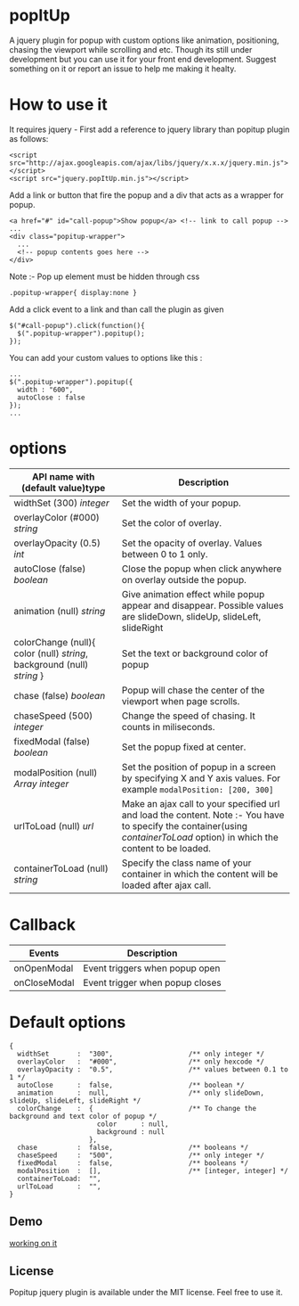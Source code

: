 # popItUp
A jquery plugin for popup with custom options like animation, positioning, chasing the viewport while scrolling and etc. Though its still under development but you can use it for your front end development.
Suggest something on it or report an issue to help me making it healty.

# How to use it
It requires jquery - First add a reference to jquery library than popitup plugin as follows:
```
<script src="http://ajax.googleapis.com/ajax/libs/jquery/x.x.x/jquery.min.js"></script>
<script src="jquery.popItUp.min.js"></script>
```

Add a link or button that fire the popup and a div that acts as a wrapper for popup.
```
<a href="#" id="call-popup">Show popup</a> <!-- link to call popup -->
...
<div class="popitup-wrapper">
  ...
  <!-- popup contents goes here -->
</div>
```

Note :- Pop up element must be hidden through css
```
.popitup-wrapper{ display:none }
```

Add a click event to a link and than call the plugin as given
```
$("#call-popup").click(function(){
  $(".popitup-wrapper").popitup();
});
```

You can add your custom values to options like this :
```
...
$(".popitup-wrapper").popitup({
  width : "600",
  autoClose : false
});
...
```

# options
API name with (default value)type | Description
----------------------- | --------------------------
widthSet (300) _integer_ | Set the width of your popup.
overlayColor (#000) _string_ | Set the color of overlay.
overlayOpacity (0.5) _int_ | Set the opacity of overlay. Values between 0 to 1 only.
autoClose (false) _boolean_ | Close the popup when click anywhere on overlay outside the popup.
animation (null) _string_ | Give animation effect while popup appear and disappear. Possible values are slideDown, slideUp, slideLeft, slideRight
colorChange (null){ color (null) _string_, background (null) _string_ } | Set the text or background color of popup
chase (false) _boolean_ | Popup will chase the center of the viewport when page scrolls.
chaseSpeed (500) _integer_ | Change the speed of chasing. It counts in miliseconds.
fixedModal (false) _boolean_ | Set the popup fixed at center.
modalPosition (null) _Array integer_ | Set the position of popup in a screen by specifying X and Y axis values. For example ```modalPosition: [200, 300]```
urlToLoad (null) _url_ | Make an ajax call to your specified url and load the content. Note :- You have to specify the container(using _containerToLoad_ option) in which the content to be loaded.
containerToLoad (null) _string_ | Specify the class name of your container in which the content will be loaded after ajax call.

# Callback
Events | Description
------ | -----------
onOpenModal | Event triggers when popup open
onCloseModal | Event trigger when popup closes

# Default options
```
{
  widthSet       :  "300",                   /** only integer */
  overlayColor   :  "#000",                  /** only hexcode */
  overlayOpacity :  "0.5",                   /** values between 0.1 to 1 */
  autoClose      :  false,                   /** boolean */
  animation      :  null,                    /** only slideDown, slideUp, slideLeft, slideRight */ 
  colorChange    :  {                        /** To change the background and text color of popup */
                      color      : null,
                      background : null
                    },
  chase          :  false,                   /** booleans */
  chaseSpeed     :  "500",                   /** only integer */
  fixedModal     :  false,                   /** booleans */
  modalPosition  :  [],                      /** [integer, integer] */
  containerToLoad:  "",
  urlToLoad      :  "",
}

```
## Demo
[working on it](http://www.google.com)

## License
Popitup jquery plugin is available under the MIT license.
Feel free to use it.












